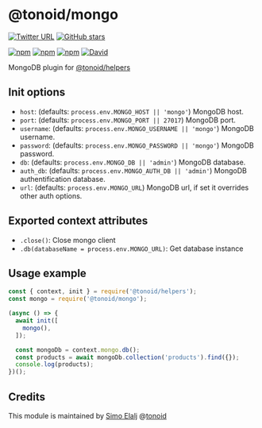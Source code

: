 # @tonoid/mongo

[![Twitter URL](https://img.shields.io/twitter/url/http/shields.io.svg?style=social)](https://github.com/melalj/tonoid-mongo)
[![GitHub stars](https://img.shields.io/github/stars/melalj/tonoid-mongo.svg?style=social&label=Star&maxAge=2592003)]()

[![npm](https://img.shields.io/npm/dt/@tonoid/mongo.svg)]() [![npm](https://img.shields.io/npm/v/@tonoid/mongo.svg)]() [![npm](https://img.shields.io/npm/l/@tonoid/mongo.svg)]() [![David](https://img.shields.io/david/melalj/tonoid-mongo.svg)]()

MongoDB plugin for [@tonoid/helpers](https://github.com/melalj/tonoid-helpers)

## Init options

- `host`: (defaults: `process.env.MONGO_HOST || 'mongo'`) MongoDB host.
- `port`: (defaults: `process.env.MONGO_PORT || 27017`) MongoDB port.
- `username`: (defaults: `process.env.MONGO_USERNAME || 'mongo'`) MongoDB username.
- `password`: (defaults: `process.env.MONGO_PASSWORD || 'mongo'`) MongoDB password.
- `db`: (defaults: `process.env.MONGO_DB || 'admin'`) MongoDB database.
- `auth_db`: (defaults: `process.env.MONGO_AUTH_DB || 'admin'`) MongoDB authentification database.
- `url`: (defaults: `process.env.MONGO_URL`) MongoDB url, if set it overrides other auth options.

## Exported context attributes

- `.close()`: Close mongo client
- `.db(databaseName = process.env.MONGO_URL)`: Get database instance

## Usage example

```js
const { context, init } = require('@tonoid/helpers');
const mongo = require('@tonoid/mongo');

(async () => {
  await init([
    mongo(),
  ]);

  const mongoDb = context.mongo.db();
  const products = await mongoDb.collection('products').find({});
  console.log(products);
})();

```

## Credits

This module is maintained by [Simo Elalj](https://twitter.com/simoelalj) @[tonoid](https://www.tonoid.com)
